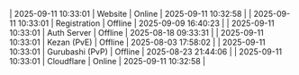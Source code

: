 | 2025-09-11 10:33:01 | Website | Online | 2025-09-11 10:32:58 |
| 2025-09-11 10:33:01 | Registration | Offline | 2025-09-09 16:40:23 |
| 2025-09-11 10:33:01 | Auth Server | Offline | 2025-08-18 09:33:31 |
| 2025-09-11 10:33:01 | Kezan (PvE) | Offline | 2025-08-03 17:58:02 |
| 2025-09-11 10:33:01 | Gurubashi (PvP) | Offline | 2025-08-23 21:44:06 |
| 2025-09-11 10:33:01 | Cloudflare | Online | 2025-09-11 10:32:58 |
